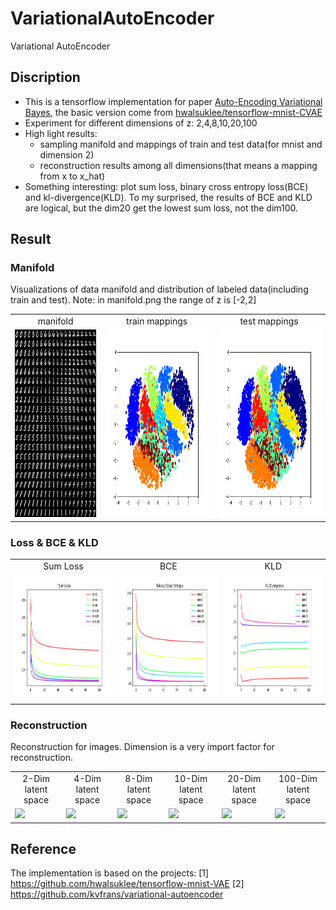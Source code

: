 # VariationalAutoEncoder
Variational AutoEncoder

## Discription
- This is a tensorflow implementation for paper [Auto-Encoding Variational Bayes](https://arxiv.org/abs/1312.6114), the basic version come from [hwalsuklee/tensorflow-mnist-CVAE](https://github.com/hwalsuklee/tensorflow-mnist-CVAE)
- Experiment for different dimensions of z: 2,4,8,10,20,100
- High light results:
	- sampling manifold and mappings of train and test data(for mnist and dimension 2)
	- reconstruction results among all dimensions(that means a mapping from x to x_hat)
- Something interesting: plot sum loss, binary cross entropy loss(BCE) and kl-divergence(KLD). To my surprised, the results of BCE and KLD are logical, but the dim20 get the lowest sum loss, not the dim100.
	

## Result
### Manifold
Visualizations of data manifold and distribution of labeled data(including train and test). Note: in manifold.png the range of z is [-2,2]
 
<table align='center'>
<tr align='center'>
<td> manifold </td>
<td> train mappings </td>
<td> test mappings </td>
</tr>
<tr>
<td><img src = 'save/manifold.png' height = '300px'>
<td><img src = 'save/train_z_map.png' height = '300px'>
<td><img src = 'save/test_z_map.png' height = '300px'>
</tr>
</table>

### Loss & BCE & KLD
<table align='center'>
<tr align='center'>
<td> Sum Loss </td>
<td> BCE </td>
<td> KLD </td>
</tr>
<tr>
<td><img src = 'save/Loss.png' height = '200px'>
<td><img src = 'save/BCE.png' height = '200px'>
<td><img src = 'save/KLD.png' height = '200px'>
</tr>
</table>
</table>

### Reconstruction
Reconstruction for images. Dimension is a very import factor for reconstruction.
<table align='center'>
<tr align='center'>
<td> 2-Dim latent space </td>
<td> 4-Dim latent space </td>
<td> 8-Dim latent space </td>
<td> 10-Dim latent space </td>
<td> 20-Dim latent space </td>
<td> 100-Dim latent space </td>
</tr>
<tr>
<td><img src = 'save/dim2.jpg' height = '150px'>
<td><img src = 'save/dim4.jpg' height = '150px'>
<td><img src = 'save/dim8.jpg' height = '150px'>
<td><img src = 'save/dim10.jpg' height = '150px'>
<td><img src = 'save/dim20.jpg' height = '150px'>
<td><img src = 'save/dim100.jpg' height = '150px'>
</tr>
</table>

## Reference
The implementation is based on the projects:
[1] https://github.com/hwalsuklee/tensorflow-mnist-VAE
[2] https://github.com/kvfrans/variational-autoencoder 